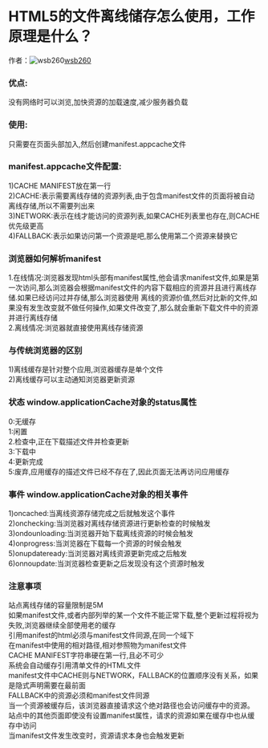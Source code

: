 # HTML5的文件离线储存怎么使用，工作原理是什么？

作者：![wsb260](https://avatars.githubusercontent.com/u/24216663?s=80&u=7ec26bf11b558290d58a6dcd9b810420ca735311&v=4)[wsb260](https://github/wsb260)

### **优点:**

没有网络时可以浏览,加快资源的加载速度,减少服务器负载

### **使用:**

只需要在页面头部加入,然后创建manifest.appcache文件

### **manifest.appcache文件配置:**

1)CACHE MANIFEST放在第一行  
2)CACHE:表示需要离线存储的资源列表,由于包含manifest文件的页面将被自动离线存储,所以不需要列出来  
3)NETWORK:表示在线才能访问的资源列表,如果CACHE列表里也存在,则CACHE优先级更高  
4)FALLBACK:表示如果访问第一个资源是吧,那么使用第二个资源来替换它

### **浏览器如何解析manifest**

1.在线情况:浏览器发现html头部有manifest属性,他会请求manifest文件,如果是第一次访问,那么浏览器会根据manifest文件的内容下载相应的资源并且进行离线存储.如果已经访问过并存储,那么浏览器使用 离线的资源价值,然后对比新的文件,如果没有发生改变就不做任何操作,如果文件改变了,那么就会重新下载文件中的资源并进行离线存储  
2.离线情况:浏览器就直接使用离线存储资源

### **与传统浏览器的区别**

1)离线缓存是针对整个应用,浏览器缓存是单个文件  
2)离线缓存可以主动通知浏览器更新资源

### **状态 window.applicationCache对象的status属性**

0:无缓存  
1:闲置  
2.检查中,正在下载描述文件并检查更新  
3:下载中  
4:更新完成  
5:废弃,应用缓存的描述文件已经不存在了,因此页面无法再访问应用缓存

### **事件 window.applicationCache对象的相关事件**

1)oncached:当离线资源存储完成之后就触发这个事件  
2)onchecking:当浏览器对离线存储资源进行更新检查的时候触发  
3)ondounloading:当浏览器开始下载离线资源的时候会触发  
4)onprogress:当浏览器在下载每一个资源的时候会触发  
5)onupdateready:当浏览器对离线资源更新完成之后触发  
6)onnoupdate:当浏览器检查更新之后发现没有这个资源时触发

### **注意事项**

站点离线存储的容量限制是5M  
如果manifest文件,或者内部列举的某一个文件不能正常下载,整个更新过程将视为失败,浏览器继续全部使用老的缓存  
引用manifest的html必须与manifest文件同源,在同一个域下  
在manifest中使用的相对路径,相对参照物为manifest文件  
CACHE MANIFEST字符串硬在第一行,且必不可少  
系统会自动缓存引用清单文件的HTML文件  
manifest文件中CACHE则与NETWORK，FALLBACK的位置顺序没有关系，如果是隐式声明需要在最前面  
FALLBACK中的资源必须和manifest文件同源  
当一个资源被缓存后，该浏览器直接请求这个绝对路径也会访问缓存中的资源。  
站点中的其他页面即使没有设置manifest属性，请求的资源如果在缓存中也从缓存中访问  
当manifest文件发生改变时，资源请求本身也会触发更新
